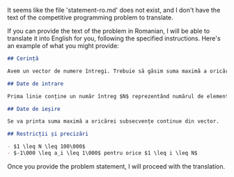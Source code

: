It seems like the file 'statement-ro.md' does not exist, and I don't have the text of the competitive programming problem to translate. 

If you can provide the text of the problem in Romanian, I will be able to translate it into English for you, following the specified instructions. Here's an example of what you might provide:

```markdown
## Cerință

Avem un vector de numere întregi. Trebuie să găsim suma maximă a oricărei subsecvențe continue din vector.

## Date de intrare

Prima linie conține un număr întreg $N$ reprezentând numărul de elemente din vector. A doua linie conține $N$ numere întregi $\{a_1, a_2, \ldots, a_N\}$ separate prin spațiu.

## Date de ieșire

Se va printa suma maximă a oricărei subsecvențe continue din vector.

## Restricții și precizări

- $1 \leq N \leq 100\000$
- $-1\000 \leq a_i \leq 1\000$ pentru orice $1 \leq i \leq N$
```

Once you provide the problem statement, I will proceed with the translation.